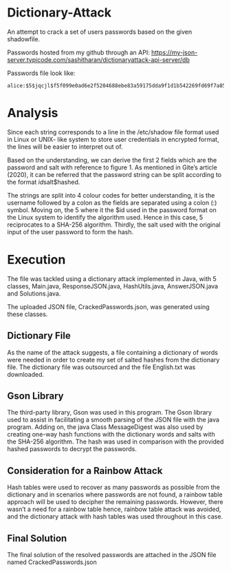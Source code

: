 # Dictionary-Attack
An attempt to crack a set of users passwords based on the given shadowfile. 

Passwords hosted from my github through an API: https://my-json-server.typicode.com/sashitharan/dictionaryattack-api-server/db 

Passwords file look like: 
```
alice:$5$jqcjl$f5f099e0ad6e2f5204688ebe83a59175dda9f1d1b542269fd69f7a8530242495
```

# Analysis

Since each string corresponds to a line in the /etc/shadow file format used in Linux or UNIX- like system to store user credentials in encrypted format, the lines will be easier to interpret out of.

Based on the understanding, we can derive the first 2 fields which are the password and salt with reference to figure 1. As mentioned in Gite’s article (2020), it can be referred that the password string can be split according to the format $id$salt$hashed. 

The strings are split into 4 colour codes for better understanding,  it is the username followed by a colon as the fields are separated using a colon (:) symbol. Moving on, the $5$ where it the $id used in the password format on the Linux system to identify the algorithm used. Hence in this case, $5$ reciprocates to a SHA-256 algorithm. Thirdly, the salt used with the original input of the user password to form the hash.

# Execution
The file was tackled using a dictionary attack implemented in Java, with 5 classes, Main.java, ResponseJSON.java, HashUtils.java, AnswerJSON.java and Solutions.java. 

The uploaded JSON file, CrackedPasswords.json, was generated using these classes.

## Dictionary File
As the name of the attack suggests, a file containing a dictionary of words were needed in order to create my set of salted hashes from the dictionary file. The dictionary file was outsourced and the file English.txt was downloaded.

## Gson Library
The third-party library, Gson was used in this program. The Gson library used to assist in facilitating a smooth parsing of the JSON file with the java program. Adding on, the java Class MessageDigest was also used by creating one-way hash functions with the dictionary words and salts with the SHA-256 algorithm. The hash was used in comparison with the provided hashed passwords to decrypt the passwords.

## Consideration for a Rainbow Attack
Hash tables were used to recover as many passwords as possible from the dictionary and in scenarios where passwords are not found, a rainbow table approach will be used to decipher the remaining passwords. However, there wasn’t a need for a rainbow table hence, rainbow table attack was avoided, and the dictionary attack with hash tables was used throughout in this case.

## Final Solution
The final solution of the resolved passwords are attached in the JSON file named CrackedPasswords.json
